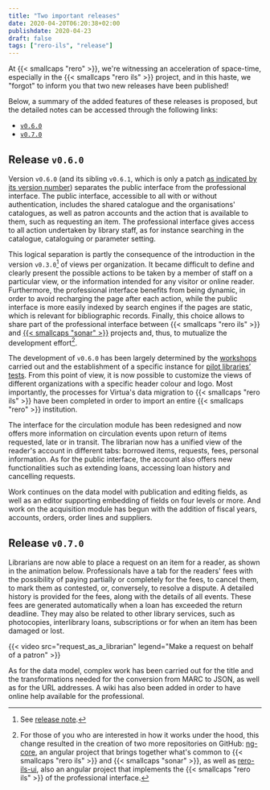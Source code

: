 ```yaml
---
title: "Two important releases"
date: 2020-04-20T06:20:38+02:00
publishdate: 2020-04-23
draft: false 
tags: ["rero-ils", "release"]
---
```


At {{< smallcaps "rero" >}}, we're witnessing an acceleration of space-time,
especially in the {{< smallcaps "rero ils" >}} project, and in this haste, we
"forgot" to inform you that two new releases have been published!

Below, a summary of the added features of these releases is proposed, but the
detailed notes can be accessed through the following links:

- [`v0.6.0`](https://github.com/rero/rero-ils/blob/master/RELEASE-NOTES.rst#v060)
- [`v0.7.0`](https://github.com/rero/rero-ils/blob/master/RELEASE-NOTES.rst#v070)

<!--more-->

## Release `v0.6.0`

Version `v0.6.0` (and its sibling `v0.6.1`, which is only a patch [as indicated
by its version number](https://semver.org "Semantic versioning explanations"))
separates the public interface from the professional interface. The public
interface, accessible to all with or without authentication, includes the
shared catalogue and the organisations' catalogues, as well as patron accounts
and the action that is available to them, such as requesting an item. The
professional interface gives access to all action undertaken by library staff,
as for instance searching in the catalogue, cataloguing or parameter setting.

This logical separation is partly the consequence of the introduction in the
version `v0.3.0`[^1] of views per organization. It became difficult to define
and clearly present the possible actions to be taken by a member of staff on
a particular view, or the information intended for any visitor or online
reader. Furthermore, the professional interface benefits from being dynamic, in
order to avoid recharging the page after each action, while the public
interface is more easily indexed by search engines if the pages are static,
which is relevant for bibliographic records. Finally, this choice allows to
share part of the professional interface between {{< smallcaps "rero ils" >}}
and [{{< smallcaps "sonar" >}}](https://sonar.ch) projects and, thus, to
mutualize the development effort[^2].

The development of `v0.6.0` has been largely determined by the
[workshops](/en/tags/workshops) carried out and the establishment of a specific
instance for [pilot libraries’ tests](/en/rero-ils-s-expose-aux-tests). From
this point of view, it is now possible to customize the views of different
organizations with a specific header colour and logo. Most importantly, the
processes for Virtua's data migration to {{< smallcaps "rero ils" >}} have been
completed in order to import an entire {{< smallcaps "rero" >}} institution.

The interface for the circulation module has been redesigned and now offers
more information on circulation events upon return of items requested, late or
in transit. The librarian now has a unified view of the reader's account in
different tabs: borrowed items, requests, fees, personal information. As for
the public interface, the account also offers new functionalities such as
extending loans, accessing loan history and cancelling requests.

Work continues on the data model with publication and editing fields, as well
as an editor supporting embedding of fields on four levels or more. And work on
the acquisition module has begun with the addition of fiscal years, accounts,
orders, order lines and suppliers.

## Release `v0.7.0`

Librarians are now able to place a request on an item for a reader, as shown in
the animation below. Professionals have a tab for the readers' fees with the
possibility of paying partially or completely for the fees, to cancel them, to
mark them as contested, or, conversely, to  resolve a dispute. A detailed
history is provided for the fees, along with the details of all events. These
fees are generated automatically when a loan has exceeded the return deadline.
They may also be related to other library services, such as photocopies,
interlibrary loans, subscriptions or for when an item has been damaged or lost. 

{{< video src="request_as_a_librarian" legend="Make a request on behalf of a patron" >}}

As for the data model, complex work has been carried out for the title and the
transformations needed for the conversion from MARC to JSON, as well as for the
URL addresses. A wiki has also been added in order to have  online help
available for the professional.

[^1]: See [release
  note](https://github.com/rero/rero-ils/blob/master/RELEASE-NOTES.rst#v030).
[^2]: For those of you who are interested in how it works under the hood, this
  change resulted in the creation of two more repositories on GitHub:
  [ng-core](https://github.com/rero/ng-core), an angular project that brings
  together what's common to {{< smallcaps "rero ils" >}} and {{< smallcaps
  "sonar" >}}, as well as [rero-ils-ui](https://github.com/rero/rero-ils-ui),
  also an angular project that implements the {{< smallcaps "rero ils" >}} of
  the professional interface.
